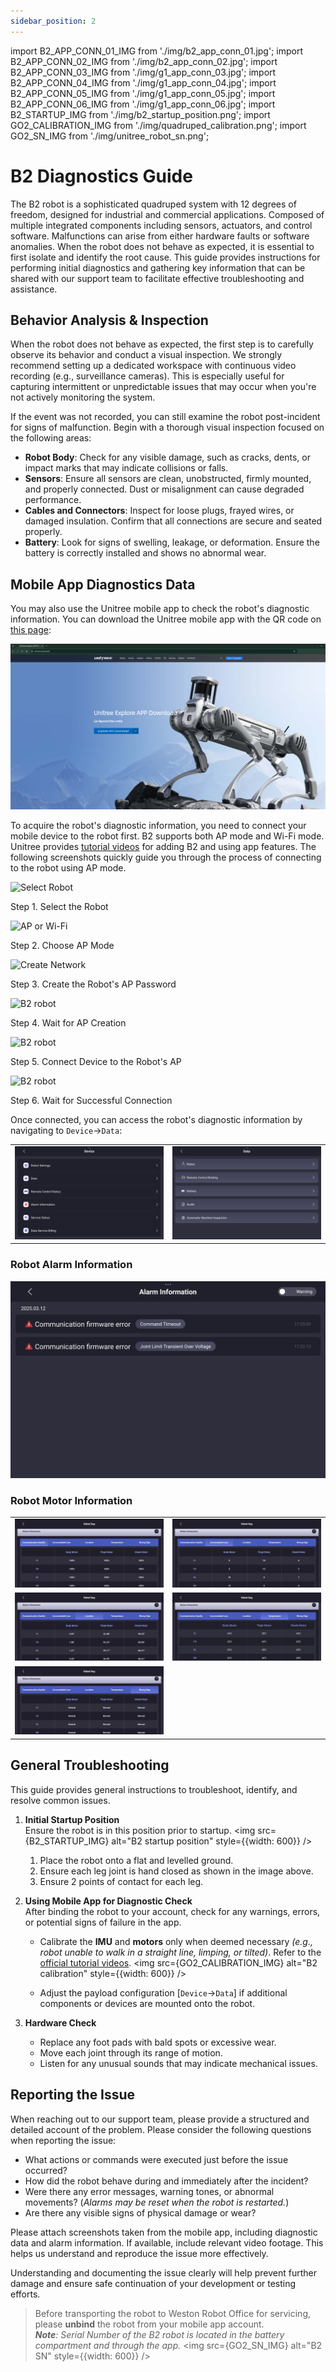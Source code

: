 ```yaml
---
sidebar_position: 2
---
```


import B2_APP_CONN_01_IMG from './img/b2_app_conn_01.jpg';
import B2_APP_CONN_02_IMG from './img/b2_app_conn_02.jpg';
import B2_APP_CONN_03_IMG from './img/g1_app_conn_03.jpg';
import B2_APP_CONN_04_IMG from './img/g1_app_conn_04.jpg';
import B2_APP_CONN_05_IMG from './img/g1_app_conn_05.jpg';
import B2_APP_CONN_06_IMG from './img/g1_app_conn_06.jpg';
import B2_STARTUP_IMG from './img/b2_startup_position.png';
import GO2_CALIBRATION_IMG from './img/quadruped_calibration.png';
import GO2_SN_IMG from './img/unitree_robot_sn.png';

# B2 Diagnostics Guide

The B2 robot is a sophisticated quadruped system with 12 degrees of freedom, designed for industrial and commercial applications. Composed of multiple integrated components including sensors, actuators, and control software. Malfunctions can arise from either hardware faults or software anomalies. When the robot does not behave as expected, it is essential to first isolate and identify the root cause. This guide provides instructions for performing initial diagnostics and gathering key information that can be shared with our support team to facilitate effective troubleshooting and assistance.

## Behavior Analysis & Inspection

When the robot does not behave as expected, the first step is to carefully observe its behavior and conduct a visual inspection. We strongly recommend setting up a dedicated workspace with continuous video recording (e.g., surveillance cameras). This is especially useful for capturing intermittent or unpredictable issues that may occur when you're not actively monitoring the system.

If the event was not recorded, you can still examine the robot post-incident for signs of malfunction. Begin with a thorough visual inspection focused on the following areas:

* **Robot Body**: Check for any visible damage, such as cracks, dents, or impact marks that may indicate collisions or falls.
* **Sensors**: Ensure all sensors are clean, unobstructed, firmly mounted, and properly connected. Dust or misalignment can cause degraded performance.
* **Cables and Connectors**: Inspect for loose plugs, frayed wires, or damaged insulation. Confirm that all connections are secure and seated properly.
* **Battery**: Look for signs of swelling, leakage, or deformation. Ensure the battery is correctly installed and shows no abnormal wear.

## Mobile App Diagnostics Data

You may also use the Unitree mobile app to check the robot's diagnostic information. You can download the Unitree mobile app with the QR code on [this page](https://www.unitree.com/app/b2):

![](./img/b2_app_download.png)

To acquire the robot's diagnostic information, you need to connect your mobile device to the robot first. B2 supports both AP mode and Wi-Fi mode. Unitree provides [tutorial videos](https://www.unitree.com/app/b2) for adding B2 and using app features. The following screenshots quickly guide you through the process of connecting to the robot using AP mode.

<div className="row">
    <div className="col col--6">
        <div style={{ textAlign: 'center' }}>
            <img src={B2_APP_CONN_01_IMG} alt="Select Robot"  />
            <p>Step 1. Select the Robot</p>
        </div>
    </div>
    <div className="col col--6">
        <div style={{ textAlign: 'center' }}>
            <img src={B2_APP_CONN_02_IMG} alt="AP or Wi-Fi"  />
            <p>Step 2. Choose AP Mode</p>
        </div>
    </div>    
</div>
<div className="row">    
    <div className="col col--6">
        <div style={{ textAlign: 'center' }}>
            <img src={B2_APP_CONN_03_IMG} alt="Create Network"  />
            <p>Step 3. Create the Robot's AP Password</p>
        </div>
    </div>
    <div className="col col--6">
        <div style={{ textAlign: 'center' }}>
            <img src={B2_APP_CONN_04_IMG} alt="B2 robot"  />
            <p>Step 4. Wait for AP Creation</p>
        </div>
    </div>    
</div>
<div className="row">
    <div className="col col--6">
        <div style={{ textAlign: 'center' }}>
            <img src={B2_APP_CONN_05_IMG} alt="B2 robot"  />
            <p>Step 5. Connect Device to the Robot's AP</p>
        </div>
    </div>
    <div className="col col--6">
        <div style={{ textAlign: 'center' }}>
            <img src={B2_APP_CONN_06_IMG} alt="B2 robot"  />
            <p>Step 6. Wait for Successful Connection</p>
        </div>
    </div>    
</div>

Once connected, you can access the robot's diagnostic information by navigating to `Device`->`Data`:

|                                       |                                         |
| ------------------------------------- | --------------------------------------- |
| ![Left Top](./img/g1_app_robot_data_01.jpg)    | ![Middle Top](./img/g1_app_robot_data_02.jpg)    |

### Robot Alarm Information

![](./img/g1_alarm_info.jpg)

### Robot Motor Information

|                                       |                                         |
| ------------------------------------- | --------------------------------------- |
| ![Left Top](./img/go2_motor_information_01.jpg)    | ![Middle Top](./img/go2_motor_information_02.jpg)    |
| ![Left Bottom](./img/go2_motor_information_03.jpg) | ![Middle Bottom](./img/go2_motor_information_04.jpg) |
| ![Left Bottom](./img/go2_motor_information_05.jpg) |

## General Troubleshooting
This guide provides general instructions to troubleshoot, identify, and resolve common issues.

1. **Initial Startup Position**  
    Ensure the robot is in this position prior to startup.
    <img src={B2_STARTUP_IMG} alt="B2 startup position" style={{width: 600}} />
    1. Place the robot onto a flat and levelled ground.
    2. Ensure each leg joint is hand closed as shown in the image above.
    3. Ensure 2 points of contact for each leg.

2. **Using Mobile App for Diagnostic Check**   
    After binding the robot to your account, check for any warnings, errors, or potential signs of failure in the app.
    - Calibrate the **IMU** and **motors** only when deemed necessary *(e.g., robot unable to walk in a straight line, limping, or tilted)*. Refer to the [official tutorial videos](https://www.unitree.com/app/b2).
        <img src={GO2_CALIBRATION_IMG} alt="B2 calibration" style={{width: 600}} />

    - Adjust the payload configuration [`Device`->`Data`] if additional components or devices are mounted onto the robot.

3. **Hardware Check**
    - Replace any foot pads with bald spots or excessive wear.
    - Move each joint through its range of motion.
    - Listen for any unusual sounds that may indicate mechanical issues.

## Reporting the Issue

When reaching out to our support team, please provide a structured and detailed account of the problem. Please consider the following questions when reporting the issue:

* What actions or commands were executed just before the issue occurred?
* How did the robot behave during and immediately after the incident?
* Were there any error messages, warning tones, or abnormal movements? (*Alarms may be reset when the robot is restarted.*)
* Are there any visible signs of physical damage or wear?

Please attach screenshots taken from the mobile app, including diagnostic data and alarm information. If available, include relevant video footage. This helps us understand and reproduce the issue more effectively. 

Understanding and documenting the issue clearly will help prevent further damage and ensure safe continuation of your development or testing efforts.

> Before transporting the robot to Weston Robot Office for servicing, please **unbind** the robot from your mobile app account.   
> ***Note**: Serial Number of the B2 robot is located in the battery compartment and through the app.*
> <img src={GO2_SN_IMG} alt="B2 SN" style={{width: 600}} />   